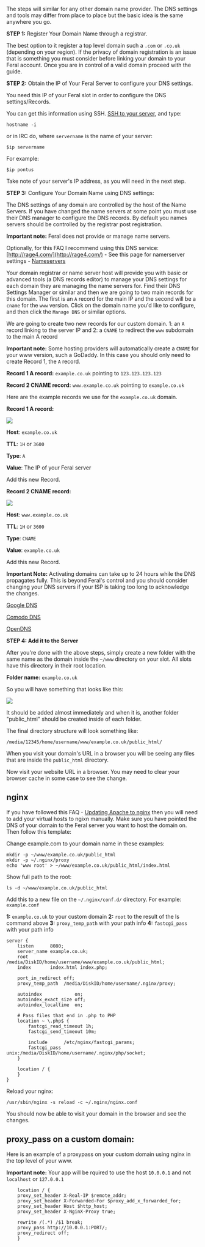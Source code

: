 
The steps will similar for any other domain name provider. The DNS settings and tools may differ from place to place but the basic idea is the same anywhere you go.

**STEP 1:** Register Your Domain Name through a registrar.

The best option to it register a top level domain such a `.com` or `.co.uk` (depending on your region). If the privacy of domain registration is an issue that is something you must consider before linking your domain to your Feral account. Once you are in control of a valid domain proceed with the guide.

**STEP 2:** Obtain the IP of Your Feral Server to configure your DNS settings.

You need this IP of your Feral slot in order to configure the DNS settings/Records.

You can get this information using SSH. [SSH to your server](https://www.feralhosting.com/faq/view?question=12), and type:

~~~
hostname -i
~~~

or in IRC do, where `servername` is the name of your server:

~~~
$ip servername
~~~

For example:

~~~
$ip pontus
~~~

Take note of your server's IP address, as you will need in the next step.

**STEP 3:** Configure Your Domain Name using DNS settings:

The DNS settings of any domain are controlled by the host of the Name Servers. If you have changed the name servers at some point you must use their DNS manager to configure the DNS records. By default you names servers should be controlled by the registrar post registration.

**Important note:** Feral does not provide or manage name servers.

Optionally, for this FAQ I recommend using this DNS service: [http://rage4.com/](http://rage4.com/) - See this page for namerserver settings - [Nameservers](http://gbshouse.uservoice.com/knowledgebase/articles/107710-rage4-dns-frequently-asked-questions-faq-)

Your domain registrar or name server host will provide you with basic or advanced tools (a DNS records editor) to manage your DNS settings for each domain they are managing the name servers for. Find their DNS Settings Manager or similar and then we are going to two main records for this domain. The first is an `A` record for the main IP and the second will be a `cname` for the `www` version. Click on the domain name you'd like to configure, and then click the `Manage DNS` or similar options.

We are going to create two new records for our custom domain. 1: an `A` record linking to the server IP and 2: a `CNAME` to redirect the `www` subdomain to the main A record

**Important note:** Some hosting providers will automatically create a `CNAME` for your www version, such a GoDaddy. In this case you should only need to create Record 1, the `A` record. 

**Record 1 A record:** `example.co.uk` pointing to `123.123.123.123`

**Record 2 CNAME record:** `www.example.co.uk` pointing to `example.co.uk`

Here are the example records we use for the `example.co.uk` domain.

**Record 1 A record:**

![](https://raw.github.com/feralhosting/feralfilehosting/master/Feral%20Wiki/HTTP/Host%20a%20virtual%20host%20on%20your%20Feral%20slot/1.png)

**Host**: `example.co.uk`

**TTL**: `1H` or `3600`

**Type**: `A`

**Value**: The IP of your Feral server

Add this new Record.

**Record 2 CNAME record:**

![](https://raw.github.com/feralhosting/feralfilehosting/master/Feral%20Wiki/HTTP/Host%20a%20virtual%20host%20on%20your%20Feral%20slot/2.png)

**Host**: `www.example.co.uk`

**TTL**: `1H` or `3600`

**Type**: `CNAME`

**Value**: `example.co.uk`

Add this new Record.

**Important Note:** Activating domains can take up to 24 hours while the DNS propagates fully. This is beyond Feral's control and you should consider changing your DNS servers if your ISP is taking too long to acknowledge the changes.

[Google DNS](https://developers.google.com/speed/public-dns/)

[Comodo DNS](http://www.comodo.com/secure-dns/)

[OpenDNS](http://www.opendns.com/)

**STEP 4: Add it to the Server**

After you're done with the above steps, simply create a new folder with the same name as the domain inside the `~/www` directory on your slot. All slots have this directory in their root location.

**Folder name:** `example.co.uk`

So you will have something that looks like this:

![](https://raw.github.com/feralhosting/feralfilehosting/master/Feral%20Wiki/HTTP/Host%20a%20virtual%20host%20on%20your%20Feral%20slot/3.png)

It should be added almost immediately and when it is, another folder "public_html" should be created inside of each folder.

The final directory structure will look something like:

~~~
/media/12345/home/username/www/example.co.uk/public_html/
~~~

When you visit your domain's URL in a browser you will be seeing any files that are inside the `public_html` directory.

Now visit your website URL in a browser. You may need to clear your browser cache in some case to see the change.


nginx
---

If you have followed this FAQ - [Updating Apache to nginx](https://www.feralhosting.com/faq/view?question=231) then you will need to add your virtual hosts to ngixn manually. Make sure you have pointed the DNS of your domain to the Feral server you want to host the domain on. Then follow this template:

Change example.com to your domain name in these examples:

~~~
mkdir -p ~/www/example.co.uk/public_html
mkdir -p ~/.nginx/proxy
echo 'www root' > ~/www/example.co.uk/public_html/index.html
~~~

Show full path to the root:

~~~
ls -d ~/www/example.co.uk/public_html
~~~

Add this to a new file on the  `~/.nginx/conf.d/` directory. For example: `example.conf`

**1:** `example.co.uk` to your custom domain 
**2:** `root` to the result of the ls command above
**3:** `proxy_temp_path` with your path info
**4:** `fastcgi_pass` with your path info

~~~
server {
    listen      8080;
    server_name example.co.uk;
    root        /media/DiskID/home/username/www/example.co.uk/public_html;
    index       index.html index.php;

    port_in_redirect off;
    proxy_temp_path  /media/DiskID/home/username/.nginx/proxy;

    autoindex            on;
    autoindex_exact_size off;
    autoindex_localtime  on;

    # Pass files that end in .php to PHP
    location ~ \.php$ {
        fastcgi_read_timeout 1h;
        fastcgi_send_timeout 10m;

        include      /etc/nginx/fastcgi_params;
        fastcgi_pass unix:/media/DiskID/home/username/.nginx/php/socket;
    }

    location / {
    }
}
~~~

Reload your nginx:

~~~
/usr/sbin/nginx -s reload -c ~/.nginx/nginx.conf
~~~

You should now be able to visit your domain in the browser and see the changes.

proxy_pass on a  custom domain:
---

Here is an example of a proxypass on your custom domain using nginx in the top level of your www.

**Important note:** Your app will be rquired to use the host `10.0.0.1` and not `localhost` or `127.0.0.1`

~~~
    location / {    
    proxy_set_header X-Real-IP $remote_addr;
    proxy_set_header X-Forwarded-For $proxy_add_x_forwarded_for;
    proxy_set_header Host $http_host;
    proxy_set_header X-NginX-Proxy true;

    rewrite /(.*) /$1 break;
    proxy_pass http://10.0.0.1:PORT/;
    proxy_redirect off;
    }
~~~



